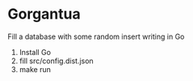 # Gorgantua
Fill a database with some random insert writing in Go

1. Install Go
2. fill src/config.dist.json
3. make run